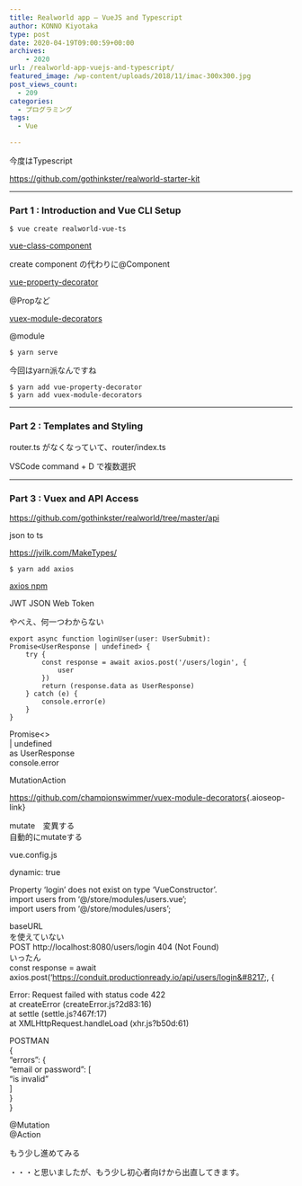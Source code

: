 ```yaml
---
title: Realworld app – VueJS and Typescript
author: KONNO Kiyotaka
type: post
date: 2020-04-19T09:00:59+00:00
archives:
    - 2020
url: /realworld-app-vuejs-and-typescript/
featured_image: /wp-content/uploads/2018/11/imac-300x300.jpg
post_views_count:
  - 209
categories:
  - プログラミング
tags:
  - Vue

---
```

今度はTypescript<figure class="wp-block-embed-youtube wp-block-embed is-type-video is-provider-youtube wp-embed-aspect-16-9 wp-has-aspect-ratio">

<div class="wp-block-embed__wrapper">
  <span class="embed-youtube" style="text-align:center; display: block;"></span>
</div></figure> 

<https://github.com/gothinkster/realworld-starter-kit>

<hr class="wp-block-separator" />

### Part 1 : Introduction and Vue CLI Setup

<pre class="wp-block-code"><code>$ vue create realworld-vue-ts</code></pre>

[vue-class-component][1]

create component の代わりに@Component

[vue-property-decorator][2]

@Propなど

[vuex-module-decorators][3]

@module

<pre class="wp-block-code"><code>$ yarn serve</code></pre>

今回はyarn派なんですね

<pre class="wp-block-code"><code>$ yarn add vue-property-decorator
$ yarn add vuex-module-decorators</code></pre>

<hr class="wp-block-separator" />

### Part 2 : Templates and Styling

router.ts がなくなっていて、router/index.ts

VSCode command + D で複数選択

<hr class="wp-block-separator" />

### Part 3 : Vuex and API Access

<https://github.com/gothinkster/realworld/tree/master/api>

json to ts

<https://jvilk.com/MakeTypes/>

<pre class="wp-block-code"><code>$ yarn add axios</code></pre>

[axios npm][4]

JWT JSON Web Token

やべえ、何一つわからない

<pre class="wp-block-code"><code>export async function loginUser(user: UserSubmit): Promise&lt;UserResponse | undefined> {
    try {
        const response = await axios.post('/users/login', {
            user
        })
        return (response.data as UserResponse)
    } catch (e) {
        console.error(e)
    }
}</code></pre>

Promise<>  
| undefined  
as UserResponse  
console.error

MutationAction

<https://github.com/championswimmer/vuex-module-decorators>{.aioseop-link}

mutate　変異する  
自動的にmutateする 

vue.config.js

dynamic: true

Property &#8216;login&#8217; does not exist on type &#8216;VueConstructor&#8217;.  
import users from &#8216;@/store/modules/users.vue&#8217;;  
import users from &#8216;@/store/modules/users&#8217;;

baseURL  
を使えていない  
POST http://localhost:8080/users/login 404 (Not Found)  
いったん  
const response = await axios.post(&#8216;https://conduit.productionready.io/api/users/login&#8217;, {

Error: Request failed with status code 422  
at createError (createError.js?2d83:16)  
at settle (settle.js?467f:17)  
at XMLHttpRequest.handleLoad (xhr.js?b50d:61)

POSTMAN  
{  
&#8220;errors&#8221;: {  
&#8220;email or password&#8221;: [  
&#8220;is invalid&#8221;  
]  
}  
}

@Mutation  
@Action

もう少し進めてみる

・・・と思いましたが、もう少し初心者向けから出直してきます。

 [1]: https://github.com/vuejs/vue-class-component
 [2]: https://github.com/kaorun343/vue-property-decorator
 [3]: https://github.com/championswimmer/vuex-module-decorators
 [4]: https://www.npmjs.com/package/axios